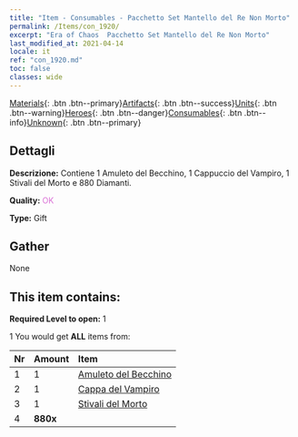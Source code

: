 ```yaml
---
title: "Item - Consumables - Pacchetto Set Mantello del Re Non Morto"
permalink: /Items/con_1920/
excerpt: "Era of Chaos  Pacchetto Set Mantello del Re Non Morto"
last_modified_at: 2021-04-14
locale: it
ref: "con_1920.md"
toc: false
classes: wide
---
```

 [Materials](/it/Items/){: .btn .btn--primary}[Artifacts](/it/Items/Artifacts/){: .btn .btn--success}[Units](/it/Items/Units/){: .btn .btn--warning}[Heroes](/it/Items/Heroes/){: .btn .btn--danger}[Consumables](/it/Items/Consumables/){: .btn .btn--info}[Unknown](/it/Items/Unknown/){: .btn .btn--primary}

## Dettagli
 **Descrizione:** Contiene 1 Amuleto del Becchino, 1 Cappuccio del Vampiro, 1 Stivali del Morto e 880 Diamanti.

 **Quality:** <span style="color: #DA70D6">OK</span>

 **Type:** Gift

## Gather

  None

## This item contains:

 **Required Level to open:** 1

 1 You would get **ALL** items  from:

  | Nr | Amount |     Item    |
  |:---|:-------|:------------|
  | 1 | 1 | [Amuleto del Becchino](/it/Items/art_129/) | 
  | 2 | 1 | [Cappa del Vampiro](/it/Items/art_130/) | 
  | 3 | 1 | [Stivali del Morto](/it/Items/art_131/) | 
  | 4 |  **880x** | <i class="fas fa-gem"/> |  | 
